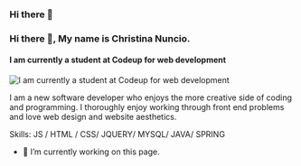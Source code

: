 ### Hi there 👋
### Hi there 👋, My name is Christina Nuncio.
#### I am currently a student at Codeup for web development
![I am currently a student at Codeup for web development](https://arturssmirnovs.github.io/github-profile-readme-generator/images/banner.png)

I am a new software developer who enjoys the more creative side of coding and programming. I thoroughly enjoy working through front end problems and love web design and website aesthetics.  

Skills: JS / HTML / CSS/ JQUERY/ MYSQL/ JAVA/ SPRING

- 🔭 I’m currently working on this page. 




